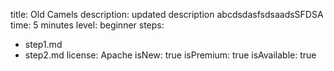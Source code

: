 title: Old Camels
description: updated description abcdsdasfsdsaadsSFDSA
time: 5 minutes
level: beginner
steps:
  - step1.md
  - step2.md
license: Apache
isNew: true
isPremium: true
isAvailable: true
